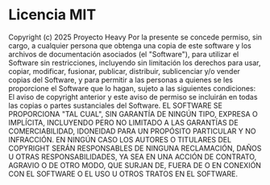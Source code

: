 # Licencia MIT
Copyright (c) 2025 Proyecto Heavy
Por la presente se concede permiso, sin cargo, a cualquier persona que obtenga una copia
de este software y los archivos de documentación asociados (el "Software"), para
utilizar el Software sin restricciones, incluyendo sin limitación los derechos
para usar, copiar, modificar, fusionar, publicar, distribuir, sublicenciar y/o vender
copias del Software, y para permitir a las personas a quienes se les proporcione el
Software que lo hagan, sujeto a las siguientes condiciones:
El aviso de copyright anterior y este aviso de permiso se incluirán en todas
las copias o partes sustanciales del Software.
EL SOFTWARE SE PROPORCIONA "TAL CUAL", SIN GARANTÍA DE NINGÚN TIPO, EXPRESA
O IMPLÍCITA, INCLUYENDO PERO NO LIMITADO A LAS GARANTÍAS DE COMERCIABILIDAD,
IDONEIDAD PARA UN PROPÓSITO PARTICULAR Y NO INFRACCIÓN. EN NINGÚN CASO
LOS AUTORES O TITULARES DEL COPYRIGHT SERÁN RESPONSABLES DE NINGUNA RECLAMACIÓN,
DAÑOS U OTRAS RESPONSABILIDADES, YA SEA EN UNA ACCIÓN DE CONTRATO, AGRAVIO O
DE OTRO MODO, QUE SURJAN DE, FUERA DE O EN CONEXIÓN CON EL SOFTWARE
O EL USO U OTROS TRATOS EN EL SOFTWARE.
